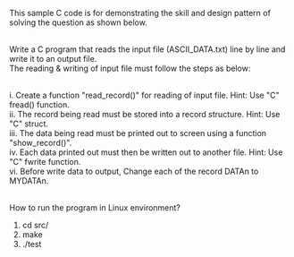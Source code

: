 This sample C code is for demonstrating the skill and design pattern of solving the question as shown below.<br/><br/>

Write a C program that reads the input file (ASCII_DATA.txt) line by line and write it to an output file.<br/>
The reading & writing of input file must follow the steps as below:<br/><br/>

i. Create a function "read_record()" for reading of input file. Hint: Use "C" fread() function.<br/>
ii. The record being read must be stored into a record structure. Hint: Use "C" struct.<br/>
iii. The data being read must be printed out to screen using a function "show_record()".<br/>
iv. Each data printed out must then be written out to another file. Hint: Use "C" fwrite function.<br/>
vi. Before write data to output, Change each of the record DATAn to MYDATAn.<br/><br/>

How to run the program in Linux environment?<br/>
1. cd src/<br/>
2. make<br/>
3. ./test<br/><br/>

